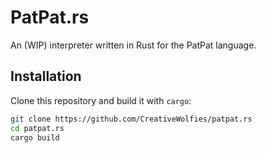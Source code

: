 # PatPat.rs

An (WIP) interpreter written in Rust for the PatPat language.

## Installation

Clone this repository and build it with `cargo`:

```sh
git clone https://github.com/CreativeWolfies/patpat.rs
cd patpat.rs
cargo build
```
